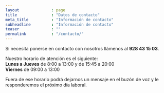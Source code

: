 ```yaml
---
layout              : page
title               : "Datos de contacto"
meta_title          : "Información de contacto"
subheadline         : "Información de contacto"
teaser              : ""
permalink           : "/contacto/"
---
```

<p>Si necesita ponerse en contacto con nosotros llámenos al <b>928 43 15 03</b>.</p>
		<p>Nuestro horario de atención es el siguiente:
		<br><b>Lunes a Jueves</b> de 8:00 a 13:00 y de 15:45 a 20:00
		<br><b>Viernes</b> de 09:00 a 13:00</p>
		<p>Fuera de ese horario podrá dejarnos un mensaje en el buzón de voz y le responderemos el próximo día laboral.</p>